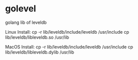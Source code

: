 golevel
=======

golang lib of leveldb

Linux Install:
    cp -r lib/leveldb/include/leveldb /usr/include
    cp lib/leveldb/libleveldb.so /usr/lib

MacOS Install:
    cp -r lib/leveldb/include/leveldb /usr/include
    cp lib/leveldb/libleveldb.dylib /usr/lib
